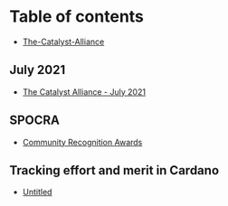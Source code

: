 # Table of contents

* [The-Catalyst-Alliance](README.md)

## July 2021

* [The Catalyst Alliance - July 2021](july-2021/the-catalyst-alliance-july-2021.md)

## SPOCRA

* [Community Recognition Awards](spocra/community-recognition-awards.md)

## Tracking effort and merit in Cardano

* [Untitled](tracking-effort-and-merit-in-cardano/untitled.md)

